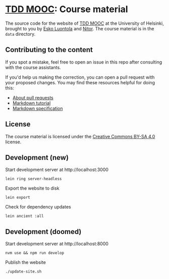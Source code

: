 # [TDD MOOC](https://tdd.mooc.fi): Course material

The source code for the website of [TDD MOOC](https://tdd.mooc.fi) at the University of Helsinki, brought to you
by [Esko Luontola](https://twitter.com/EskoLuontola) and [Nitor](https://nitor.com/). The course material is in the `data` directory.


## Contributing to the content

If you spot a mistake, feel free to open an issue in this repo after consulting with the course assistants.

If you'd help us making the correction, you can open a pull request with your proposed changes. You may find these resources helpful for doing this:

* [About pull requests](https://help.github.com/en/github/collaborating-with-issues-and-pull-requests/about-pull-requests)
* [Markdown tutorial](https://commonmark.org/help/tutorial/)
* [Markdown specification](https://spec.commonmark.org/current/)


## License

The course material is licensed under the [Creative Commons BY-SA 4.0](https://creativecommons.org/licenses/by-sa/4.0/deed) license.


## Development (new)

Start development server at http://localhost:3000

    lein ring server-headless

Export the website to disk

    lein export

Check for dependency updates

    lein ancient :all


## Development (doomed)

Start development server at http://localhost:8000

    nvm use && npm run develop

Publish the website

    ./update-site.sh
